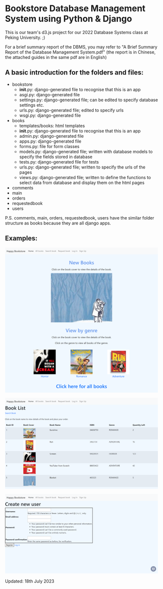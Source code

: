 # Bookstore Database Management System using Python & Django

This is our team's d3.js project for our 2022 Database Systems class at Peking University. ;)

For a brief summary report of the DBMS, you may refer to "A Brief Summary Report of the Database Management System.pdf" (the report is in Chinese, the attached guides in the same pdf are in English)

## A basic introduction for the folders and files:

* bookstore
    * __init__.py: django-generated file to recognise that this is an app
    * asgi.py: django-generated file
    * settings.py: django-generated file; can be edited to specify database settings etc.
    * urls.py: django-generated file; edited to specify urls
    * wsgi.py: django-generated file
* books
    * templates/books: html templates
    * __init__.py: django-generated file to recognise that this is an app
    * admin.py: django-generated file
    * apps.py: django-generated file
    * forms.py: file for form classes
    * models.py: django-generated file; written with database models to specify the fields stored in database
    * tests.py: django-generated file for tests
    * urls.py: django-generated file; written to specify the urls of the pages
    * views.py: django-generated file; written to define the functions to select data from database and display them on the html pages
* comments
* main
* orders
* requestedbook
* users

P.S. comments, main, orders, requestedbook, users have the similar folder structure as books because they are all django apps.

## Examples:
![Index](examples/index.png)

![Books List](examples/books_list.png)

![Users Signup Page](examples/users_signup.png)

Updated: 18th July 2023 
